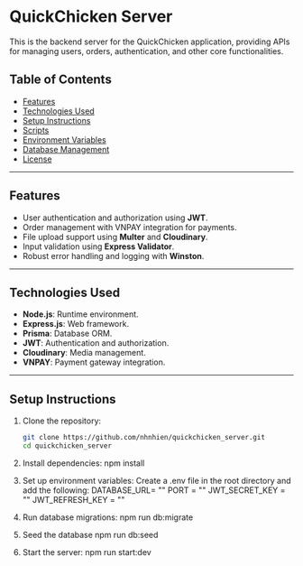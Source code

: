 # QuickChicken Server

This is the backend server for the QuickChicken application, providing APIs for managing users, orders, authentication, and other core functionalities.

## Table of Contents
- [Features](#features)
- [Technologies Used](#technologies-used)
- [Setup Instructions](#setup-instructions)
- [Scripts](#scripts)
- [Environment Variables](#environment-variables)
- [Database Management](#database-management)
- [License](#license)

---

## Features
- User authentication and authorization using **JWT**.
- Order management with VNPAY integration for payments.
- File upload support using **Multer** and **Cloudinary**.
- Input validation using **Express Validator**.
- Robust error handling and logging with **Winston**.

---

## Technologies Used
- **Node.js**: Runtime environment.
- **Express.js**: Web framework.
- **Prisma**: Database ORM.
- **JWT**: Authentication and authorization.
- **Cloudinary**: Media management.
- **VNPAY**: Payment gateway integration.

---

## Setup Instructions

1. Clone the repository:
   ```bash
   git clone https://github.com/nhnhien/quickchicken_server.git
   cd quickchicken_server
2. Install dependencies:
npm install

3. Set up environment variables: Create a .env file in the root directory and add the following:
DATABASE_URL= ""
PORT = ""
JWT_SECRET_KEY = ""
JWT_REFRESH_KEY = ""

4. Run database migrations:
npm run db:migrate

5. Seed the database
npm run db:seed

6. Start the server:
npm run start:dev
